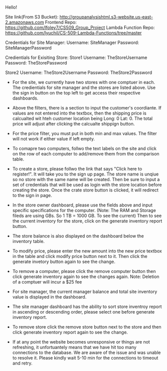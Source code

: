 Hello!

Site link(From S3 Bucket): http://groupanalysishtml.s3-website.us-east-2.amazonaws.com
Frontend Repo: https://github.com/lfoley7/CS509_Group_Project
Lambda Function Repo: https://github.com/lyuchil/CS-509-Lambda-Functions/tree/master


Credentials for Site Manager: 
Username: SiteManager
Password: SiteManagerPassword

Credientials for Exisiting Store:
Store1
Username: TheStoreUsername
Password: TheStorePassword

Store2
Username: TheStore2Username
Password: TheStore2Password


- For the site, we currently have two stores with one comptuer in each. The credientials for site manager and the stores are listed above. Use the sign in button on the top left to get access their respective dashboards. 

- Above the filters, there is a section to input the customer's coordiante. If values are not entered into the textbox, then the shipping price is calcualted wit hteh customer location being Long: 0 Lat: 0. The total price will adjust after clicking the calcualte shippign button. 

- For the price filter, you must put in both min and max values. The filter will not work if either value if left empty. 

- To comapre two computers, follwo the text labels on the site and click on the row of each computer to add/remove them from the comparison table. 

- To create a store, please follwo the link that says "Click here to register!". It will take you to the sign up page. The store name is unqiue so no store with the same name will be created. Then be sure to input a set of credentials that will be used as login with the store location before creating the store. Once the crate store button is clicked, it will redirect to the sign in page.

- In the store owner dashboard, please use the fields above and input specific specifications for the computer. (Note: The RAM and Storage fileds are using GBs. So 1 TB = 1000 GB. To see the current) Then to see the current inventory for the store, click on the generate inventory report button. 

- The store balance is also displayed on the dashboard below the inventory table.

- To modify price, please enter the new amount into the new price textbox in the table and click modify price button next to it. Then click the generate invetory button again to see the change.

- To remove a computer, please click the remove computer button then click generate inventory again to see the changes again. Note: Deletion of a comptuer will incur a $25 fee

- For site manager, the current manager balance and total site inventory value is displayed in the dashboard.

- The site manager dashboard has the ability to sort store inventroy report in ascending or descending order, please select one before generate inventory report.

- To remove store click the remove store button next to the store and then click generate inventory report again to see the change.

- If at any point the website becomes unresponsive or things are not refreshing, it unfortuantely means that we have hit too many connections to the database. We are aware of the issue and was unable to resolve it. Please kindly wait 5-10 min for the connections to timeout and retry. 

